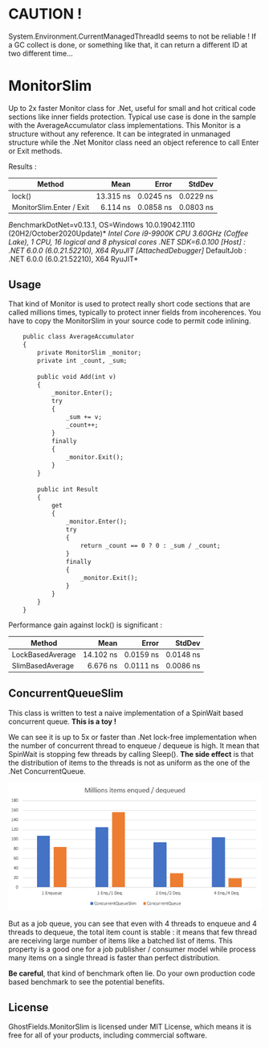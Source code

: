 # CAUTION !

System.Environment.CurrentManagedThreadId seems to not be reliable ! If a GC collect is done, or something like that, it can return a different ID at two different time...

# MonitorSlim
Up to 2x faster Monitor class for .Net, useful for small and hot critical code sections like inner fields protection. Typical use case is done in the sample with the AverageAccumulator class implementations. This Monitor is a structure without any reference. It can be integrated in unmanaged structure while the .Net Monitor class need an object reference to call Enter or Exit methods.

Results :

|       Method |      Mean |     Error |    StdDev |
|------------- |----------:|----------:|----------:|
| lock() | 13.315 ns | 0.0245 ns | 0.0229 ns |
| MonitorSlim.Enter / Exit |  6.114 ns | 0.0858 ns | 0.0803 ns |

*B*enchmarkDotNet=v0.13.1, OS=Windows 10.0.19042.1110 (20H2/October2020Update)*
*Intel Core i9-9900K CPU 3.60GHz (Coffee Lake), 1 CPU, 16 logical and 8 physical cores*
*.NET SDK=6.0.100*
  *[Host]     : .NET 6.0.0 (6.0.21.52210), X64 RyuJIT  [AttachedDebugger]*
  DefaultJob : .NET 6.0.0 (6.0.21.52210), X64 RyuJIT*

## Usage

That kind of Monitor is used to protect really short code sections that are called millions times, typically to protect inner fields from incoherences. You have to copy the MonitorSlim in your source code to permit code inlining.

```
    public class AverageAccumulator
    {
        private MonitorSlim _monitor;
        private int _count, _sum;

        public void Add(int v)
        {
            _monitor.Enter();
            try
            {
                _sum += v;
                _count++;
            }
            finally
            {
                _monitor.Exit();
            }
        }

        public int Result
        {
            get
            {
                _monitor.Enter();
                try
                {
                    return _count == 0 ? 0 : _sum / _count;
                }
                finally
                {
                    _monitor.Exit();
                }
            }
        }
    }
```

Performance gain against lock() is significant :

| Method           |      Mean |     Error |    StdDev |
| ---------------- | --------: | --------: | --------: |
| LockBasedAverage | 14.102 ns | 0.0159 ns | 0.0148 ns |
| SlimBasedAverage |  6.676 ns | 0.0111 ns | 0.0086 ns |

## ConcurrentQueueSlim

This class is written to test a naive implementation of a SpinWait based concurrent queue. **This is a toy !**

We can see it is up to 5x or faster than .Net lock-free implementation when the number of concurrent thread to enqueue / dequeue is high. It mean that SpinWait is stopping few threads by calling Sleep(). **The side effect** is that the distribution of items to the threads is not as uniform as the one of the .Net ConcurrentQueue.

![](https://raw.githubusercontent.com/Gabriel-RABHI/GhostFields.MonitorSlim/master/Pictures/queue-results.jpg)

But as a job queue, you can see that even with 4 threads to enqueue and 4 threads to dequeue, the total item count is stable : it means that few thread are receiving large number of items like a batched list of items. This property is a good one for a job publisher / consumer model while process many items on a single thread is faster than perfect distribution.

**Be careful**, that kind of benchmark often lie. Do your own production code based benchmark to see the potential benefits.

## License
GhostFields.MonitorSlim is licensed under MIT License, which means it is free for all of your products, including commercial software.

